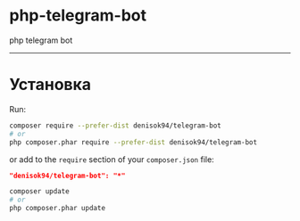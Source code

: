 # php-telegram-bot
php telegram bot

___

# Установка

Run:

```bash
composer require --prefer-dist denisok94/telegram-bot
# or
php composer.phar require --prefer-dist denisok94/telegram-bot
```

or add to the `require` section of your `composer.json` file:

```json
"denisok94/telegram-bot": "*"
```

```bash
composer update
# or
php composer.phar update
```